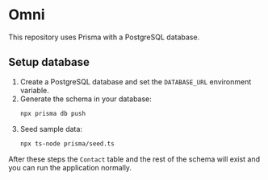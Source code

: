 # Omni

This repository uses Prisma with a PostgreSQL database.

## Setup database

1. Create a PostgreSQL database and set the `DATABASE_URL` environment variable.
2. Generate the schema in your database:
   ```sh
   npx prisma db push
   ```
3. Seed sample data:
   ```sh
   npx ts-node prisma/seed.ts
   ```

After these steps the `Contact` table and the rest of the schema will exist and you can run the application normally.
